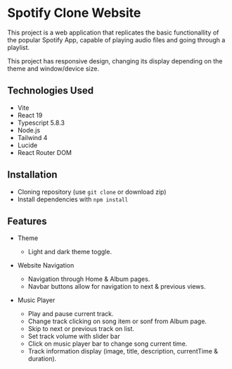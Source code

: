 # Spotify Clone Website

This project is a web application that replicates the basic functionallity of the popular Spotify App, capable of
playing audio files and going through a playlist.

This project has responsive design, changing its display depending on the theme and window/device size.

## Technologies Used

- Vite
- React 19
- Typescript 5.8.3
- Node.js
- Tailwind 4
- Lucide
- React Router DOM

## Installation
- Cloning repository (use `git clone` or download zip)
- Install dependencies with `npm install`

## Features
- Theme
  * Light and dark theme toggle.

- Website Navigation
  * Navigation through Home & Album pages.
  * Navbar buttons allow for navigation to next & previous views.

- Music Player
  * Play and pause current track.
  * Change track clicking on song item or sonf from Album page.
  * Skip to next or previous track on list.
  * Set track volume with slider bar
  * Click on music player bar to change song current time.
  * Track information display (image, title, description, currentTime & duration).

